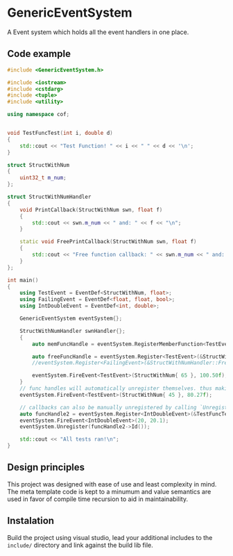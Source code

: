# GenericEventSystem

A Event system which holds all the event handlers in one place.

## Code example
```cpp
#include <GenericEventSystem.h>

#include <iostream>
#include <cstdarg>
#include <tuple>
#include <utility>

using namespace cof;


void TestFuncTest(int i, double d)
{
	std::cout << "Test Function! " << i << " " << d << '\n';
}

struct StructWithNum
{
	uint32_t m_num;
};

struct StructWithNumHandler
{
	void PrintCallback(StructWithNum swn, float f)
	{
		std::cout << swn.m_num << " and: " << f << "\n";
	}

	static void FreePrintCallback(StructWithNum swn, float f)
	{
		std::cout << "Free function callback: " << swn.m_num << " and: " << f << "\n";
	}
};

int main()
{
	using TestEvent = EventDef<StructWithNum, float>;
	using FailingEvent = EventDef<float, float, bool>;
	using IntDoubleEvent = EventDef<int, double>;

	GenericEventSystem eventSystem{};

	StructWithNumHandler swnHandler{};
	{
		auto memFuncHandle = eventSystem.RegisterMemberFunction<TestEvent>(&swnHandler, &StructWithNumHandler::PrintCallback);

		auto freeFuncHandle = eventSystem.Register<TestEvent>(&StructWithNumHandler::FreePrintCallback);
		//eventSystem.Register<FailingEvent>(&StructWithNumHandler::FreePrintCallback); //<-- This line will static_assert because the handler does not have the correct function signature

		eventSystem.FireEvent<TestEvent>(StructWithNum{ 65 }, 100.50f);
	}
	// func handles will automatically unregister themselves. thus making the next event not handled by any callback:
	eventSystem.FireEvent<TestEvent>(StructWithNum{ 45 }, 80.27f);

	// callbacks can also be manually unregistered by calling `Unregister` like this:
	auto funcHandle2 = eventSystem.Register<IntDoubleEvent>(&TestFuncTest);
	eventSystem.FireEvent<IntDoubleEvent>(20, 20.1);
	eventSystem.Unregister(funcHandle2->Id());

	std::cout << "All tests ran!\n";
}

```

## Design principles
This project was designed with ease of use and least complexity in mind. The meta template code is kept to a minumum and value semantics are used in favor of compile time recursion to aid in maintainability.

## Instalation
Build the project using visual studio, lead your additional includes to the `include/` directory and link against the build lib file.
